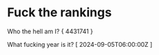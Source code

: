 # Fuck the rankings

Who the hell am I?
{ 4431741 }

What fucking year is it?
[ 2024-09-05T06:00:00Z ]
